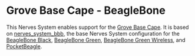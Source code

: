 # Grove Base Cape - BeagleBone

This Nerves System enables support for the [Grove Base Cape](https://www.seeedstudio.com/Grove-Base-Cape-for-Beagleboner-v2-0.html). It is based on [nerves_system_bbb](https://github.com/nerves-project/nerves_system_bbb), the base Nerves System configuration for the [BeagleBone Black](http://beagleboard.org/black),
[BeagleBone Green](http://beagleboard.org/green), [BeagleBone Green Wireless](https://beagleboard.org/green-wireless/),
and [PocketBeagle](https://beagleboard.org/pocket).
